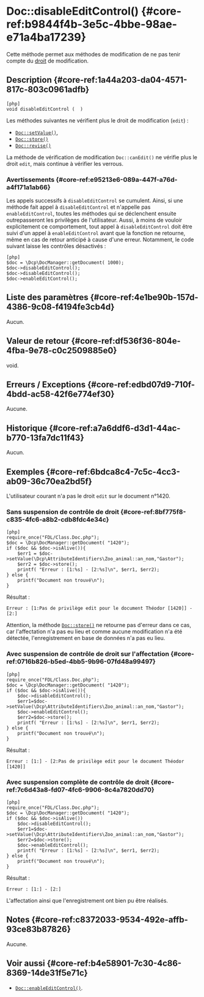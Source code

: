 # Doc::disableEditControl() {#core-ref:b9844f4b-3e5c-4bbe-98ae-e71a4ba17239}

<div class="short-description" markdown="1">

Cette méthode permet aux méthodes de modification de ne pas tenir compte du
[droit][acldoc] de modification.

</div>

## Description {#core-ref:1a44a203-da04-4571-817c-803c0961adfb}

    [php]
    void disableEditControl (  )

Les méthodes suivantes ne vérifient plus le droit de modification (`edit`) :

*   [`Doc::setValue()`][setvalue],
*   [`Doc::store()`][store]
*   [`Doc::revise()`][revise]

La méthode de vérification de modification `Doc::canEdit()` ne vérifie plus le
droit `edit`, mais continue à vérifier les verrous.

### Avertissements {#core-ref:e95213e6-089a-447f-a76d-a4f171a1ab66}

Les appels successifs à `disableEditControl` se cumulent. Ainsi, si une méthode
fait appel à `disableEditControl` et n'appelle pas `enableEditControl`, toutes
les méthodes qui se déclenchent ensuite outrepasseront les privilèges de
l'utilisateur. Aussi, à moins de vouloir explicitement ce comportement, tout
appel à `disableEditControl` doit être suivi d'un appel à `enableEditControl`
avant que la fonction ne retourne, même en cas de retour anticipé à cause d'une
erreur. Notamment, le code suivant laisse les contrôles désactivés :

    [php]
    $doc = \Dcp\DocManager::getDocument( 1000);
    $doc->disableEditControl();
    $doc->disableEditControl();
    $doc->enableEditControl();

## Liste des paramètres {#core-ref:4e1be90b-157d-4386-9c08-f4194fe3cb4d}

Aucun.

## Valeur de retour {#core-ref:df536f36-804e-4fba-9e78-c0c2509885e0}

void.

## Erreurs / Exceptions {#core-ref:edbd07d9-710f-4bdd-ac58-42f6e774ef30}

Aucune.

## Historique {#core-ref:a7a6ddf6-d3d1-44ac-b770-13fa7dc11f43}

Aucun.

## Exemples {#core-ref:6bdca8c4-7c5c-4cc3-ab09-36c70ea2bd5f}

L'utilisateur courant n'a pas le droit `edit` sur le document n°1420.

### Sans suspension de contrôle de droit {#core-ref:8bf775f8-c835-4fc6-a8b2-cdb8fdc4e34c}

    [php]
    require_once("FDL/Class.Doc.php");
    $doc = \Dcp\DocManager::getDocument( "1420");
    if ($doc && $doc->isAlive()){
        $err1 = $doc->setValue(\Dcp\AttributeIdentifiers\Zoo_animal::an_nom,"Gastor");  
        $err2 = $doc->store();
        printf( "Erreur : [1:%s] - [2:%s]\n", $err1, $err2);
    } else {
        printf("Document non trouvé\n");
    }

Résultat :

    Erreur : [1:Pas de privilège edit pour le document Théodor [1420]] - [2:]

Attention, la méthode [`Doc::store()`][store] ne retourne pas d'erreur dans ce
cas, car l'affectation n'a pas eu lieu et comme aucune modification n'a été
détectée, l'enregistrement en base de données n'a pas eu lieu.

### Avec suspension de contrôle de droit sur l'affectation {#core-ref:0716b826-b5ed-4bb5-9b96-07fd48a99497}

    [php]
    require_once("FDL/Class.Doc.php");
    $doc = \Dcp\DocManager::getDocument( "1420");
    if ($doc && $doc->isAlive()){
        $doc->disableEditControl();
        $err1=$doc->setValue(\Dcp\AttributeIdentifiers\Zoo_animal::an_nom,"Gastor");  
        $doc->enableEditControl();
        $err2=$doc->store();
        printf( "Erreur : [1:%s] - [2:%s]\n", $err1, $err2);
    } else {
        printf("Document non trouvé\n");
    }

Résultat :

    Erreur : [1:] - [2:Pas de privilège edit pour le document Théodor [1420]]

### Avec suspension complète de contrôle de droit {#core-ref:7c6d43a8-fd07-4fc6-9906-8c4a7820dd70}

    [php]
    require_once("FDL/Class.Doc.php");
    $doc = \Dcp\DocManager::getDocument( "1420");
    if ($doc && $doc->isAlive()) 
        $doc->disableEditControl();
        $err1=$doc->setValue(\Dcp\AttributeIdentifiers\Zoo_animal::an_nom,"Gastor");  
        $err2=$doc->store();
        $doc->enableEditControl();
        printf( "Erreur : [1:%s] - [2:%s]\n", $err1, $err2);
    } else {
        printf("Document non trouvé\n");
    }

Résultat :

    Erreur : [1:] - [2:]


L'affectation ainsi que l'enregistrement ont bien pu être réalisés.

## Notes {#core-ref:c8372033-9534-492e-affb-93ce83b87826}

Aucune.

## Voir aussi {#core-ref:b4e58901-7c30-4c86-8369-14de31f5e71c}

*   [`Doc::enableEditControl()`][enable].

<!-- links -->
[acldoc]:       #core-ref:a99dcc5f-f42f-4574-bbfa-d7bb0573c95d
[setvalue]:     #core-ref:febc397f-e629-4d47-955d-27cab8f4ed2f
[store]:        #core-ref:b8540d13-ece6-4e9e-9b72-6a56bca9da12
[revise]:       #core-ref:882e3730-0483-4dbc-9b9d-0d0b5cc31d38
[enable]:       #core-ref:3c9aba8e-50a6-41b0-82e9-64f63085e5e5